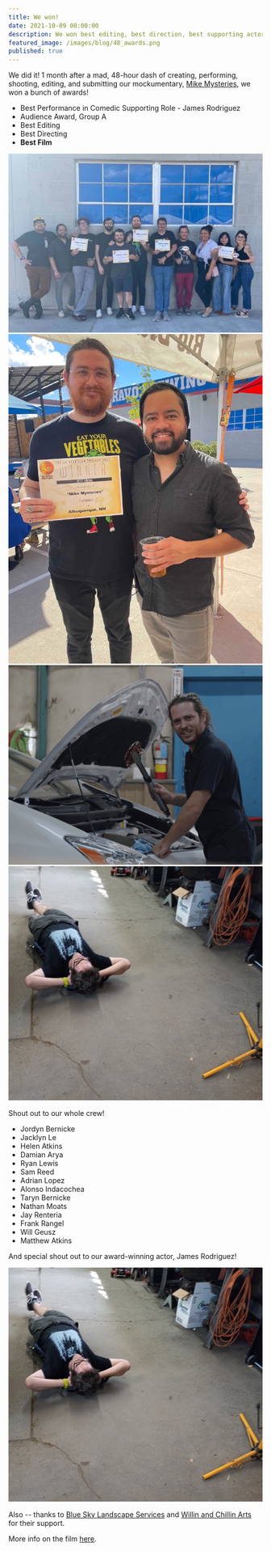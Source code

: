 ```yaml
---
title: We won!
date: 2021-10-09 00:00:00
description: We won best editing, best direction, best supporting actor in a comedic role, the audience award, and best film at the 2021 48 Hour Film Project Albuquerque!
featured_image: /images/blog/48_awards.png
published: true
---
```


We did it! 1 month after a mad, 48-hour dash of creating, performing, shooting, editing, and submitting our mockumentary, [Mike Mysteries](/project/mike-mysteries), we won a bunch of awards!

* Best Performance in Comedic Supporting Role - James Rodriguez
* Audience Award, Group A
* Best Editing
* Best Directing
* **Best Film**

<div class="gallery" data-columns="2">
	<img src="/images/mike_mysteries/awards_1.jpg">
	<img src="/images/mike_mysteries/awards_4.jpg">
	<img src="/images/mike_mysteries/behind_1.png">
	<img src="/images/mike_mysteries/behind_3.jpg">
</div>

Shout out to our whole crew!

* Jordyn Bernicke
* Jacklyn Le
* Helen Atkins
* Damian Arya
* Ryan Lewis
* Sam Reed
* Adrian Lopez
* Alonso Indacochea
* Taryn Bernicke
* Nathan Moats
* Jay Renteria
* Frank Rangel
* Will Geusz
* Matthew Atkins

And special shout out to our award-winning actor, James Rodriguez!

<div class="gallery" data-columns="1">
	<img src="/images/mike_mysteries/behind_3.jpg">
</div>

Also -- thanks to [Blue Sky Landscape Services](https://www.facebook.com/BlueSkyLandscapeServices) and [Willin and Chillin Arts](https://www.instagram.com/willinandchillinarts) for their support.

More info on the film [here](/project/mike-mysteries).